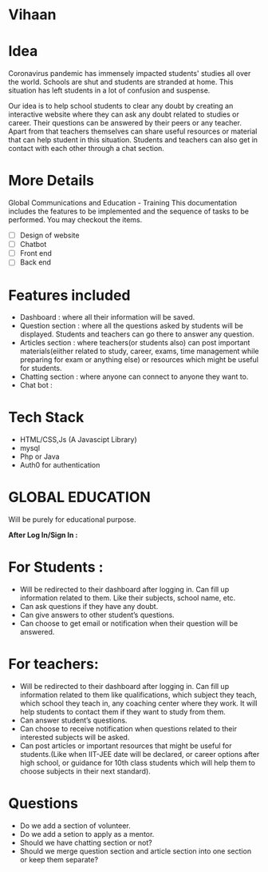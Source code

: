 # Vihaan


# Idea
Coronavirus pandemic has immensely impacted students' studies all over the world. Schools are shut and students are stranded at home. This situation has left students in a lot of confusion and suspense.

Our idea is to help school students to clear any doubt by creating an interactive website where they can ask any doubt related to studies or career. Their questions can be answered by their peers or any teacher. Apart from that teachers themselves can share useful resources or material that can help student in this situation. Students and teachers can also get in contact with each other through a chat section.

# More Details
 Global Communications and Education - Training
This documentation includes the features to be implemented and the sequence of tasks to be performed. You may checkout the items.
- [ ] Design of website
- [ ] Chatbot
- [ ] Front end
- [ ] Back end
# Features included

- Dashboard : where all their information will be saved. 
- Question section : where all the questions asked by students will be displayed. Students and teachers can go there to answer any question.
- Articles section : where teachers(or students also) can post important materials(eiither related to study, career, exams, time management while preparing for exam or anything else) or resources which might be useful for students.
- Chatting section : where anyone can connect to anyone they want to.
- Chat bot :

# Tech Stack

- HTML/CSS,Js (A Javascipt Library)
- mysql
- Php or Java
- Auth0 for authentication

# GLOBAL EDUCATION

Will be purely for educational purpose.

**After Log In/Sign In :**

# For Students : 
- Will be redirected to their dashboard after logging in. Can fill up information related to them. Like their subjects, school name, etc.
- Can ask questions if they have any doubt.
- Can give answers to other student’s questions.
- Can choose to get email or notification when their question will be answered.


# For teachers:
- Will be redirected to their dashboard after logging in. Can fill up information related to them like qualifications, which subject they teach, which school they teach in, any coaching center where they work. It will help students to contact them if they want to study from them.
- Can answer student’s questions.
- Can choose to receive notification when questions related to their interested subjects will be asked.
- Can post articles or important resources that might be useful for students.(Like when IIT-JEE date will be declared, or career options after high school, or guidance for 10th  class students which will help them to choose subjects in their next standard).

# Questions
- Do we add a section of volunteer.
- Do we add a setion to apply as a mentor. 
- Should we have chatting section or not?
- Should we merge question section and article section into one section or keep them separate? 
